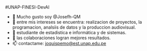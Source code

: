 #UNAP-FINESI-DevAI

- 👋 Mucho gusto soy @Josefh-QM
- 👀 entre mis intereses se encuentra: realizacion de proyectos, la programacion, analsiis de datos y la produccion audiovisual.
- 🌱 estudiante de estadistica e informática y de sistemas.
- 💞️ las colaboraciones logran mejores resultados.
- 📫 contactame: joquispemo@est.unap.edu.pe

<!---
Josefh-QM/Josefh-QM es un repositorio ✨ especial ✨ porque su `README.md` (este archivo) aparece en su perfil de GitHub.
Puede hacer clic en el enlace Vista previa para ver los cambios.
--->
